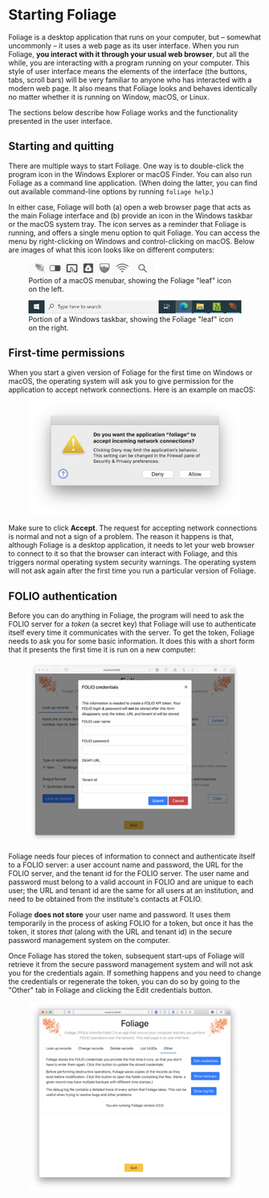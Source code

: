 # Starting Foliage

Foliage is a desktop application that runs on your computer, but &ndash; somewhat uncommonly &ndash; it uses a web page as its user interface. When you run Foliage, **you interact with it through your usual web browser**, but all the while, you are interacting with a program running on your computer. This style of user interface means the elements of the interface (the buttons, tabs, scroll bars) will be very familiar to anyone who has interacted with a modern web page. It also means that Foliage looks and behaves identically no matter whether it is running on Window, macOS, or Linux.

The sections below describe how Foliage works and the functionality presented in the user interface.

## Starting and quitting

There are multiple ways to start Foliage. One way is to double-click the program icon in the Windows Explorer or macOS Finder. You can also run Foliage as a command line application. (When doing the latter, you can find out available command-line options by running `foliage help`.)

In either case, Foliage will both (a) open a web browser page that acts as the main Foliage interface and (b) provide an icon in the Windows taskbar or the macOS system tray. The icon serves as a reminder that Foliage is running, and offers a single menu option to quit Foliage. You can access the menu by right-clicking on Windows and control-clicking on macOS. Below are images of what this icon looks like on different computers:

<figure>
    <img width="250px" src="_static/media/foliage-macos-systray.png">
    <figcaption>Portion of a macOS menubar, showing the Foliage "leaf" icon on the left.
</figure>

<figure>
    <img width="450px" src="_static/media/foliage-windows-taskbar.png">
    <figcaption>Portion of a Windows taskbar, showing the Foliage "leaf" icon on the right.
</figure>


## First-time permissions

When you start a given version of Foliage for the first time on Windows or macOS, the operating system will ask you to give permission for the application to accept network connections. Here is an example on macOS:

<figure>
    <img width="500px" src="_static/media/macos-accept-connections.png">
</figure>

Make sure to click **Accept**. The request for accepting network connections is normal and not a sign of a problem. The reason it happens is that, although Foliage is a desktop application, it needs to let your web browser to connect to it so that the browser can interact with Foliage, and this triggers normal operating system security warnings. The operating system will not ask again after the first time you run a particular version of Foliage.


## FOLIO authentication

Before you can do anything in Foliage, the program will need to ask the FOLIO server for a _token_ (a secret key) that Foliage will use to authenticate itself every time it communicates with the server. To get the token, Foliage needs to ask you for some basic information. It does this with a short form that it presents the first time it is run on a new computer:

<figure>
    <img src="_static/media/authentication.png">
</figure>

Foliage needs four pieces of information to connect and authenticate itself to a FOLIO server: a user account name and password, the URL for the FOLIO server, and the tenant id for the FOLIO server. The user name and password must belong to a valid account in FOLIO and are unique to each user; the URL and tenant id are the same for all users at an institution, and need to be obtained from the institute's contacts at FOLIO.

Foliage **does not store** your user name and password. It uses them temporarily in the process of asking FOLIO for a token, but once it has the token, it stores _that_ (along with the URL and tenant id) in the secure password management system on the computer.

Once Foliage has stored the token, subsequent start-ups of Foliage will retrieve it from the secure password management system and will not ask you for the credentials again. If something happens and you need to change the credentials or regenerate the token, you can do so by going to the "Other" tab in Foliage and clicking the <span class="button color-primary">Edit credentials</span> button.

<figure>
    <img src="_static/media/other-tab.png">
</figure>


